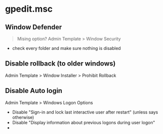 # gpedit.msc
## Window Defender
> Mising option? 
Admin Template > Window Security
  - check every folder and make sure nothing is disabled


## Disable rollback (to older windows)
Admin Template > Window Installer > Prohibit Rollback
 
 ## Disable Auto login
 Admin Template > Windows Logon Options
  - Disable "Sign-in and lock last interactive user after restart" (unless says otherwise)
  - Disable "Display information about previous logons during user logon"
  - 
